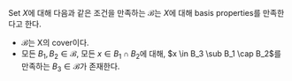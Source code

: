 Set $X$에 대해 다음과 같은 조건을 만족하는 $\mathcal B$는 $X$에 대해 basis properties를 만족한다고 한다.
- $\mathcal B$는 X의 cover이다.
- 모든 $B_1, B_2 \in \mathcal B$, 모든 $x \in B_1 \cap B_2$에 대해, $x \in B_3 \sub B_1 \cap B_2$를 만족하는 $B_3 \in \mathcal B$가 존재한다.